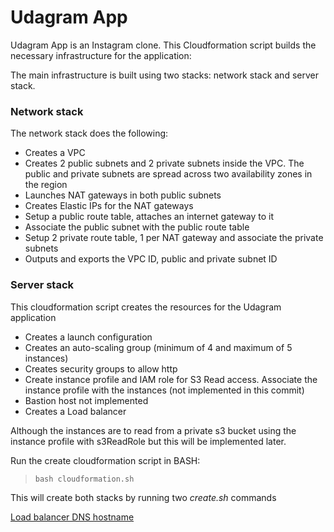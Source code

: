 # Udagram App

Udagram App is an Instagram clone. This Cloudformation script builds the necessary infrastructure for the application:

The main infrastructure is built using two stacks: network stack and server stack.

### Network stack
The network stack does the following:
- Creates a VPC
- Creates 2 public subnets and 2 private subnets inside the VPC. The public and private subnets are spread across two availability zones in the region
- Launches NAT gateways in both public subnets
- Creates Elastic IPs for the NAT gateways
- Setup a public route table, attaches an internet gateway to it
- Associate the public subnet with the public route table 
- Setup 2 private route table, 1 per NAT gateway and associate the private subnets
- Outputs and exports the VPC ID, public and private subnet ID

### Server stack

This cloudformation script creates the resources for the Udagram application
- Creates a launch configuration
- Creates an auto-scaling group (minimum of 4 and maximum of 5 instances)
- Creates security groups to allow http
- Create instance profile and IAM role for S3 Read access. Associate the instance profile with the instances (not implemented in this commit)
- Bastion host not implemented
- Creates a Load balancer

Although the instances are to read from a private s3 bucket using the instance profile with s3ReadRole but this will be implemented later.

Run the create cloudformation script in BASH:
> `bash cloudformation.sh`

This will create both stacks by running two _create.sh_ commands

 [Load balancer DNS hostname](http://ndp2s-webap-chv9p2cl44s4-1625516724.us-east-1.elb.amazonaws.com/)